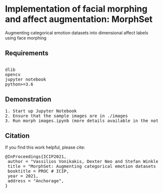 # Implementation of facial morphing and affect augmentation: MorphSet
Augmenting categorical emotion datasets into dimensional affect labels using face morphing

## Requirements
<pre>

dlib
opencv
jupyter notebook
python>=3.6
</pre>

## Demonstration
<pre>
1. Start up Jupyter Notebook
2. Ensure that the sample images are in ./images 
3. Run morph_images.ipynb (more details available in the notebook)
</pre>

## Citation
If you find this work helpful, please cite:
<pre>
@InProceedings{ICIP2021,
 author = "Vassilios Vonikakis, Dexter Neo and Stefan Winkler",
 title = "MorphSet: Augmenting categorical emotion datasets with dimensional affect labels using face morphing",
 booktitle = PROC # ICIP,
 year = 2021,
 address = "Anchorage",
}
</pre>
